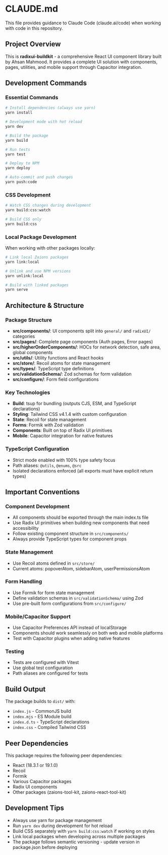 # CLAUDE.md

This file provides guidance to Claude Code (claude.ai/code) when working with code in this repository.

## Project Overview

This is **radixui-buildkit** - a comprehensive React UI component library built by Ahsan Mahmood. It provides a complete UI solution with components, pages, utilities, and mobile support through Capacitor integration.

## Development Commands

### Essential Commands
```bash
# Install dependencies (always use yarn)
yarn install

# Development mode with hot reload
yarn dev

# Build the package
yarn build

# Run tests
yarn test

# Deploy to NPM
yarn deploy

# Auto-commit and push changes
yarn push:code
```

### CSS Development
```bash
# Watch CSS changes during development
yarn build:css:watch

# Build CSS only
yarn build:css
```

### Local Package Development
When working with other packages locally:
```bash
# Link local Zaions packages
yarn link:local

# Unlink and use NPM versions
yarn unlink:local

# Build with linked packages
yarn serve
```

## Architecture & Structure

### Package Structure
- **src/components/**: UI components split into `general/` and `radixUI/` categories
- **src/pages/**: Complete page components (Auth pages, Error pages)
- **src/higherOrderComponents/**: HOCs for network detection, safe area, global components
- **src/utils/**: Utility functions and React hooks
- **src/store/**: Recoil atoms for state management
- **src/types/**: TypeScript type definitions
- **src/validationSchema/**: Zod schemas for form validation
- **src/configure/**: Form field configurations

### Key Technologies
- **Build**: tsup for bundling (outputs CJS, ESM, and TypeScript declarations)
- **Styling**: Tailwind CSS v4.1.4 with custom configuration
- **State**: Recoil for state management
- **Forms**: Formik with Zod validation
- **Components**: Built on top of Radix UI primitives
- **Mobile**: Capacitor integration for native features

### TypeScript Configuration
- Strict mode enabled with 100% type safety focus
- Path aliases: `@utils`, `@enums`, `@src`
- Isolated declarations enforced (all exports must have explicit return types)

## Important Conventions

### Component Development
- All components should be exported through the main index.ts file
- Use Radix UI primitives when building new components that need accessibility
- Follow existing component structure in `src/components/`
- Always provide TypeScript types for component props

### State Management
- Use Recoil atoms defined in `src/store/`
- Current atoms: popoverAtom, sidebarAtom, userPermissionsAtom

### Form Handling
- Use Formik for form state management
- Define validation schemas in `src/validationSchema/` using Zod
- Use pre-built form configurations from `src/configure/`

### Mobile/Capacitor Support
- Use Capacitor Preferences API instead of localStorage
- Components should work seamlessly on both web and mobile platforms
- Test with Capacitor plugins when adding native features

### Testing
- Tests are configured with Vitest
- Use global test configuration
- Path aliases are configured for tests

## Build Output
The package builds to `dist/` with:
- `index.js` - CommonJS build
- `index.mjs` - ES Module build
- `index.d.ts` - TypeScript declarations
- `index.css` - Compiled Tailwind CSS

## Peer Dependencies
This package requires the following peer dependencies:
- React (18.3.1 or 19.1.0)
- Recoil
- Formik
- Various Capacitor packages
- Radix UI components
- Other packages (zaions-tool-kit, zaions-react-tool-kit)

## Development Tips
- Always use yarn for package management
- Run `yarn dev` during development for hot reload
- Build CSS separately with `yarn build:css:watch` if working on styles
- Link local packages when developing across multiple packages
- The package follows semantic versioning - update version in package.json before deploying